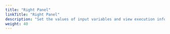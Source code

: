 ```yaml
---
title: "Right Panel"
linkTitle: "Right Panel"
description: "Set the values of input variables and view execution information when debugging flows."
weight: 40
---
```

